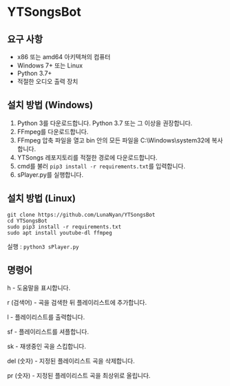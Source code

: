 # YTSongsBot

## 요구 사항
- x86 또는 amd64 아키텍쳐의 컴퓨터
- Windows 7+ 또는 Linux
- Python 3.7+
- 적절한 오디오 출력 장치

## 설치 방법 (Windows)
1. Python 3를 다운로드합니다. Python 3.7 또는 그 이상을 권장합니다.
2. FFmpeg를 다운로드합니다.
3. FFmpeg 압축 파일을 열고 bin 안의 모든 파일을 C:\Windows\system32에 복사합니다.
4. YTSongs 레포지토리를 적절한 경로에 다운로드합니다.
5. cmd를 불러 `pip3 install -r requirements.txt`를 입력합니다.
6. sPlayer.py를 실행합니다.

## 설치 방법 (Linux)
```
git clone https://github.com/LunaNyan/YTSongsBot
cd YTSongsBot
sudo pip3 install -r requirements.txt
sudo apt install youtube-dl ffmpeg
```

실행 : `python3 sPlayer.py`

## 명령어
h - 도움말을 표시합니다.

r (검색어) - 곡을 검색한 뒤 플레이리스트에 추가합니다.

l - 플레이리스트를 출력합니다.

sf - 플레이리스트를 셔플합니다.

sk - 재생중인 곡을 스킵합니다.

del (숫자) - 지정된 플레이리스트 곡을 삭제합니다.

pr (숫자) - 지정된 플레이리스트 곡을 최상위로 올립니다.
